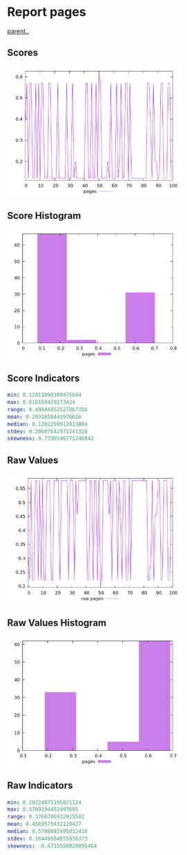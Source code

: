 # Report pages

[parent..](./..)  


## Scores

![score](./score.png)  

## Score Histogram

![hist](./hist.png)  

## Score Indicators

```yaml
min: 0.12011090399475044
max: 0.616559429273424
range: 0.49644852527867356
mean: 0.2691658441976626
median: 0.1201259912813884
stdev: 0.20607642972241316
skewness: 0.7390146771246842

```

## Raw Values

![raw](./raw.png)  

## Raw Values Histogram

![raw hist](./raw_hist.png)  

## Raw Indicators

```yaml
min: 0.20224875195821124
max: 0.5789194452497695
range: 0.3766706932915582
mean: 0.4560575432120427
median: 0.5788882495032416
stdev: 0.16449584855838373
skewness: -0.6715550828895464

```

<style>
  img {
    max-width: 80%;
  }
</style>
      
